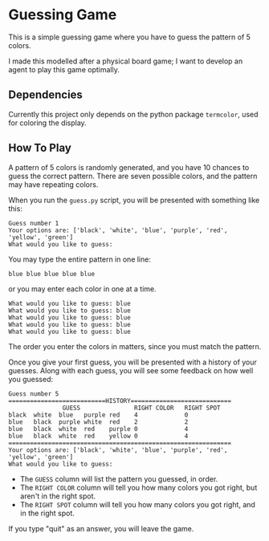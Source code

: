 # Guessing Game

This is a simple guessing game where you have to guess the pattern of 5 colors.

I made this modelled after a physical board game; I want to develop an agent to play this game optimally.

## Dependencies

Currently this project only depends on the python package `termcolor`, used for coloring the display.

## How To Play

A pattern of 5 colors is randomly generated, and you have 10 chances to guess the correct pattern. There are seven possible colors, and the pattern may have repeating colors.

When you run the `guess.py` script, you will be presented with something like this:

```
Guess number 1
Your options are: ['black', 'white', 'blue', 'purple', 'red', 'yellow', 'green']
What would you like to guess:
```

You may type the entire pattern in one line:

```
blue blue blue blue blue
```

 or you may enter each color in one at a time.

```
What would you like to guess: blue
What would you like to guess: blue
What would you like to guess: blue
What would you like to guess: blue
What would you like to guess: blue
```

The order you enter the colors in matters, since you must match the pattern.

Once you give your first guess, you will be presented with a history of your guesses. Along with each guess, you will see some feedback on how well you guessed:

```
Guess number 5
===========================HISTORY============================
               GUESS               RIGHT COLOR   RIGHT SPOT
black  white  blue   purple red    4             0
blue   black  purple white  red    2             2
blue   black  white  red    purple 0             4
blue   black  white  red    yellow 0             4
==============================================================
Your options are: ['black', 'white', 'blue', 'purple', 'red', 'yellow', 'green']
What would you like to guess:
```

- The `GUESS` column will list the pattern you guessed, in order.
- The `RIGHT COLOR` column will tell you how many colors you got right, but aren't in the right spot.
- The `RIGHT SPOT` column will tell you how many colors you got right, and in the right spot.

If you type "quit" as an answer, you will leave the game.